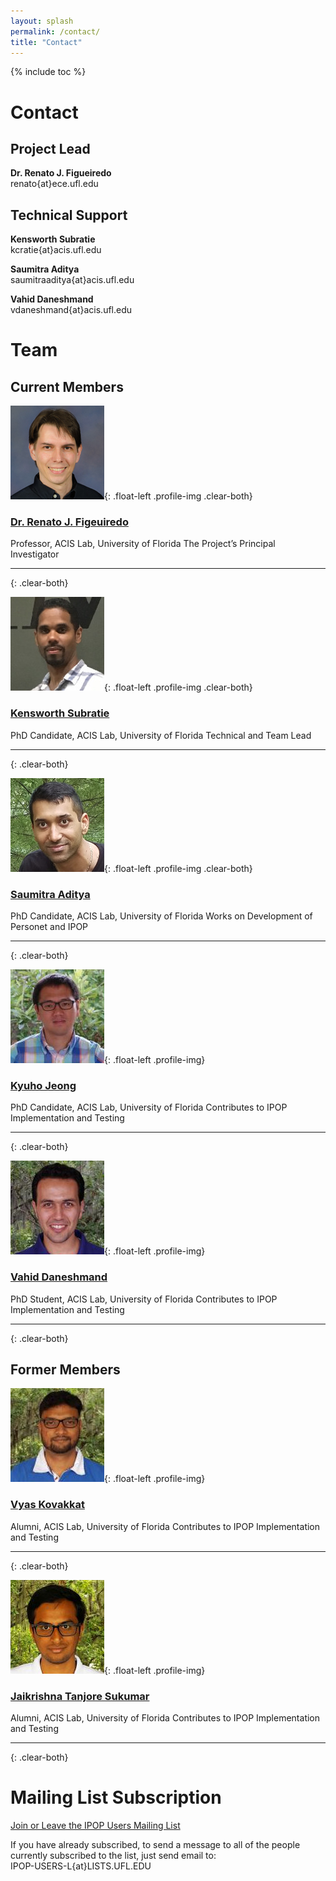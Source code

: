 ```yaml
---
layout: splash
permalink: /contact/
title: "Contact"
---
```

{% include toc %}

# Contact

## Project Lead

**Dr. Renato J. Figueiredo**  
  <i class="fa fa-envelope-o" aria-hidden="true"></i> renato{at}ece.ufl.edu

## Technical Support

**Kensworth Subratie**  
  <i class="fa fa-envelope-o" aria-hidden="true"></i> kcratie{at}acis.ufl.edu

**Saumitra Aditya**  
  <i class="fa fa-envelope-o" aria-hidden="true"></i> saumitraaditya{at}acis.ufl.edu

**Vahid Daneshmand**  
  <i class="fa fa-envelope-o" aria-hidden="true"></i> vdaneshmand{at}acis.ufl.edu


# Team

## Current Members

![Dr. Renato J. Figueiredo](../assets/images/renato.jpg){: .float-left .profile-img .clear-both}
<h3><a href="https://www.acis.ufl.edu/people/renatof">Dr. Renato J. Figeuiredo <i class="fa fa-link"></i></a></h3>
Professor, ACIS Lab, University of Florida  
The Project’s Principal Investigator

---
{: .clear-both}

![Kensworth Subratie](../assets/images/ken.jpg){: .float-left .profile-img .clear-both}
<h3><a href="https://www.acis.ufl.edu/people/kcratie">Kensworth Subratie <i class="fa fa-link"></i></a></h3>
PhD Candidate, ACIS Lab, University of Florida  
Technical and Team Lead

---
{: .clear-both}

![Saumitra Aditya](../assets/images/saumitra.jpg){: .float-left .profile-img .clear-both}
<h3><a href="https://www.acis.ufl.edu/people/saumitraaditya">Saumitra Aditya <i class="fa fa-link"></i></a></h3>
PhD Candidate, ACIS Lab, University of Florida  
Works on Development of Personet and IPOP

---
{: .clear-both}

![Kyuho Jeong](../assets/images/kyuho.jpg){: .float-left .profile-img}
<h3><a href="https://www.acis.ufl.edu/people/xetron">Kyuho Jeong <i class="fa fa-link"></i></a></h3>
PhD Candidate, ACIS Lab, University of Florida  
Contributes to IPOP Implementation and Testing

---
{: .clear-both}

![Vahid Daneshmand](../assets/images/vahid.jpg){: .float-left .profile-img}
<h3><a href="https://www.acis.ufl.edu/people/vdaneshmand">Vahid Daneshmand <i class="fa fa-link"></i></a></h3>
PhD Student, ACIS Lab, University of Florida  
Contributes to IPOP Implementation and Testing

---
{: .clear-both}

## Former Members

![Vyas Kovakkat](../assets/images/vyas.jpg){: .float-left .profile-img}
<h3><a href="https://www.acis.ufl.edu/people/vyaskovakkat">Vyas Kovakkat <i class="fa fa-link"></i></a></h3>
Alumni, ACIS Lab, University of Florida  
Contributes to IPOP Implementation and Testing

---
{: .clear-both}

![Jaikrishna Tanjore Sukumar](../assets/images/jaikrishna.jpg){: .float-left .profile-img}
<h3><a href="https://www.acis.ufl.edu/people/jaikrishna">Jaikrishna Tanjore Sukumar <i class="fa fa-link"></i></a></h3>
Alumni, ACIS Lab, University of Florida  
Contributes to IPOP Implementation and Testing

---
{: .clear-both}

# Mailing List Subscription

[Join or Leave the IPOP Users Mailing List](https://lists.ufl.edu/cgi-bin/wa?SUBED1=IPOP-USERS-L&A=1)

If you have already subscribed, to send a message to all of the people currently subscribed to the list, just send email to:  
<i class="fa fa-envelope-o" aria-hidden="true"></i> IPOP-USERS-L{at}LISTS.UFL.EDU